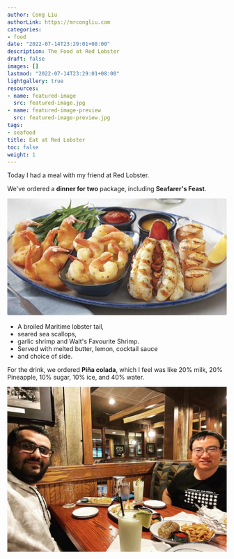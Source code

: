 ```yaml
---
author: Cong Liu
authorLink: https://mrcongliu.com
categories:
- food
date: "2022-07-14T23:29:01+08:00"
description: The Food at Red Lobster
draft: false
images: []
lastmod: "2022-07-14T23:29:01+08:00"
lightgallery: true
resources:
- name: featured-image
  src: featured-image.jpg
- name: featured-image-preview
  src: featured-image-preview.jpg
tags:
- seafood
title: Eat at Red Lobster
toc: false
weight: 1
---
```


Today I had a meal with my friend at Red Lobster.

We've ordered a **dinner for two** package, including **Seafarer's Feast**.

![Seafarer's Feast](seafarers-feast.png "Seafarer's Feast")

- A broiled Maritime lobster tail, 
- seared sea scallops, 
- garlic shrimp and Walt's Favourite Shrimp. 
- Served with melted butter, lemon, cocktail sauce 
- and choice of side.

For the drink, we ordered **Piña colada**, which I feel was like 20% milk, 20% Pineapple, 10% sugar, 10% ice, and 40% water.

![Piña colada](pina-colada.jpg "Piña colada")